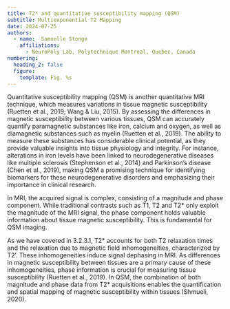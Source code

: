 ```yaml
---
title: T2* and quantitative susceptibility mapping (QSM)
subtitle: Multiexponential T2 Mapping
date: 2024-07-25
authors:
  - name:  Samuelle Stonge
    affiliations:
      - NeuroPoly Lab, Polytechnique Montreal, Quebec, Canada
numbering:
  heading_2: false
  figure:
    template: Fig. %s
---
```


Quantitative susceptibility mapping (QSM) is another quantitative MRI technique, which measures variations in tissue magnetic susceptibility (Ruetten et al., 2019; Wang & Liu, 2015). By assessing the differences in magnetic susceptibility between various tissues, QSM can accurately quantify paramagnetic substances like iron, calcium and oxygen, as well as diamagnetic substances such as myelin (Ruetten et al., 2019). The ability to measure these substances has considerable clinical potential, as they provide valuable insights into tissue physiology and integrity. For instance, alterations in iron levels have been linked to neurodegenerative diseases like multiple sclerosis (Stephenson et al., 2014) and Parkinson’s disease (Chen et al., 2019), making QSM a promising technique for identifying biomarkers for these neurodegenerative disorders and emphasizing their importance in clinical research. 

In MRI, the acquired signal is complex, consisting of a magnitude and phase component. While traditional contrasts such as T1, T2 and T2* only exploit the magnitude of the MRI signal, the phase component holds valuable information about tissue magnetic susceptibility. This is fundamental for QSM imaging. 

As we have covered in 3.2.3.1, T2* accounts for both T2 relaxation times and the relaxation due to magnetic field inhomogeneities, characterized by T2’. These inhomogeneities induce signal dephasing in MRI. As differences in magnetic susceptibility between tissues are a primary cause of these inhomogeneities, phase information is crucial for measuring tissue susceptibility (Ruetten et al., 2019). In QSM, the combination of both magnitude and phase data from T2* acquisitions enables the quantification and spatial mapping of magnetic susceptibility within tissues (Shmueli, 2020). 
